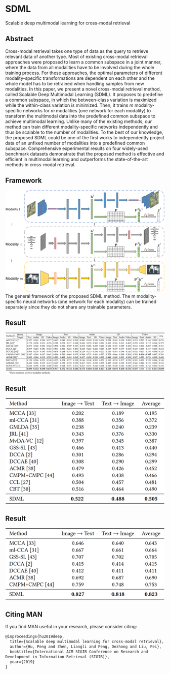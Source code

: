 # SDML
Scalable deep multimodal learning for cross-modal retrieval

## Abstract
Cross-modal retrieval takes one type of data as the query to retrieve relevant data of another type. Most of existing cross-modal retrieval approaches were proposed to learn a common subspace in a joint manner, where the data from all modalities have to be involved during the whole training process. For these approaches, the optimal parameters of different modality-specific transformations are dependent on each other and the whole model has to be retrained when handling samples from new modalities. In this paper, we present a novel cross-modal retrieval method, called Scalable Deep Multimodal Learning (SDML). It proposes to predefine a common subspace, in which the between-class variation is maximized while the within-class variation is minimized. Then, it trains $m$ modality-specific networks for $m$ modalities (one network for each modality) to transform the multimodal data into the predefined common subspace to achieve multimodal learning. Unlike many of the existing methods, our method can train different modality-specific networks independently and thus be scalable to the number of modalities. To the best of our knowledge, the proposed SDML could be one of the first works to independently project data of an unfixed number of modalities into a predefined common subspace. Comprehensive experimental results on four widely-used benchmark datasets demonstrate that the proposed method is effective and efficient in multimodal learning and outperforms the state-of-the-art methods in cross-modal retrieval.

## Framework
![MAN](framework.png)
The general framework of the proposed SDML method. The m modality-specific neural networks (one network for
each modality) can be trained separately since they do not share any trainable parameters.

<!--## Performance comparison in terms of mAP scores on the PKU XMedia dataset.
![Result](pascal_sentence_results.png)-->
## Result
<img src="XMedia.png" width="700"/>

<!--## Performance comparison in terms of mAP scores on the Wikipedia dataset.
![Result](Wikipedia.png)-->
## Result
<img src="Wikipedia.png" width="700"/>

<!--## Performance comparison in terms of mAP scores on the MS-COCO dataset.
![Result](MSCOCO.png)-->
## Result
<img src="MSCOCO.png" width="700"/>

## Citing MAN
If you find MAN useful in your research, please consider citing:
```
@inproceedings{hu2019deep,
  title={Scalable deep multimodal learning for cross-modal retrieval},
  author={Hu, Peng and Zhen, Liangli and Peng, Dezhong and Liu, Pei},
  booktitle={International ACM SIGIR Conference on Research and Development in Information Retrieval (SIGIR)},
  year={2019}
}
```
